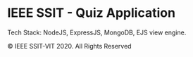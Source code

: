 # IEEE SSIT - Quiz Application
 Tech Stack: NodeJS, ExpressJS, MongoDB, EJS view engine.

&copy; IEEE SSIT-VIT 2020. All Rights Reserved

